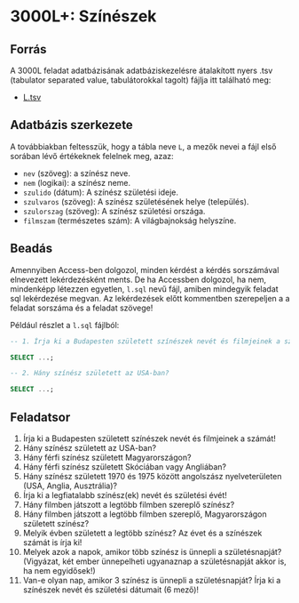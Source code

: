 # 3000L+: Színészek
## Forrás
A 3000L feladat adatbázisának adatbáziskezelésre átalakított nyers .tsv (tabulator separated value, tabulátorokkal tagolt) fájlja itt található meg: 
- [L.tsv](L.tsv)

## Adatbázis szerkezete
A továbbiakban feltesszük, hogy a tábla neve ``L``, a mezők nevei a fájl első sorában lévő értékeknek felelnek meg, azaz: 
- ``nev`` (szöveg): a színész neve.
- ``nem`` (logikai): a színész neme.
- ``szulido`` (dátum): A színész születési ideje.
- ``szulvaros`` (szöveg): A színész születésének helye (település).
- ``szulorszag`` (szöveg): A színész születési országa.
- ``filmszam`` (természetes szám): A világbajnokság helyszíne.
## Beadás
Amennyiben Access-ben dolgozol, minden kérdést a kérdés sorszámával elnevezett lekérdezésként ments.
De ha Accessben dolgozol, ha nem, mindenképp létezzen egyetlen,  ``l.sql`` nevű fájl, amiben mindegyik feladat sql lekérdezése megvan.
Az lekérdezések előtt kommentben szerepeljen a a feladat sorszáma és a feladat szövege!

Például részlet a ``l.sql`` fájlból:

```sql
-- 1. Írja ki a Budapesten született színészek nevét és filmjeinek a számát!

SELECT ...;

-- 2. Hány színész született az USA-ban?

SELECT ...;
```
## Feladatsor
1. Írja ki a Budapesten született színészek nevét és filmjeinek a számát!
2. Hány színész született az USA-ban?
3. Hány férfi színész született Magyarországon?
4. Hány férfi színész született Skóciában vagy Angliában?
5. Hány színész született 1970 és 1975 között angolszász nyelveterületen (USA, Anglia, Ausztrália)?
6. Írja ki a legfiatalabb színész(ek) nevét és születési évét!
7. Hány filmben játszott a legtöbb filmben szereplő színész?
8. Hány filmben játszott a legtöbb filmben szereplő, Magyarországon született színész?
9. Melyik évben született a legtöbb színész? Az évet és a színészek számát is írja ki!
10. Melyek azok a napok, amikor több színész is ünnepli a születésnapját? (Vigyázat, két ember ünnepelheti ugyanaznap a születésnapját akkor is, ha nem egyidősek!)
11. Van-e olyan nap, amikor 3 színész is ünnepli a születésnapját? Írja ki a színészek nevét és születési dátumait (6 mező)! 